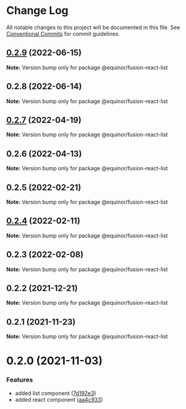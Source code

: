 # Change Log

All notable changes to this project will be documented in this file.
See [Conventional Commits](https://conventionalcommits.org) for commit guidelines.

## [0.2.9](https://github.com/equinor/fusion-react-components/compare/@equinor/fusion-react-list@0.2.8...@equinor/fusion-react-list@0.2.9) (2022-06-15)

**Note:** Version bump only for package @equinor/fusion-react-list





## 0.2.8 (2022-06-14)

**Note:** Version bump only for package @equinor/fusion-react-list





## [0.2.7](https://github.com/equinor/fusion-react-components/compare/@equinor/fusion-react-list@0.2.6...@equinor/fusion-react-list@0.2.7) (2022-04-19)

**Note:** Version bump only for package @equinor/fusion-react-list





## 0.2.6 (2022-04-13)

**Note:** Version bump only for package @equinor/fusion-react-list





## 0.2.5 (2022-02-21)

**Note:** Version bump only for package @equinor/fusion-react-list





## [0.2.4](https://github.com/equinor/fusion-react-components/compare/@equinor/fusion-react-list@0.2.3...@equinor/fusion-react-list@0.2.4) (2022-02-11)

**Note:** Version bump only for package @equinor/fusion-react-list





## 0.2.3 (2022-02-08)

**Note:** Version bump only for package @equinor/fusion-react-list





## 0.2.2 (2021-12-21)

**Note:** Version bump only for package @equinor/fusion-react-list





## 0.2.1 (2021-11-23)

**Note:** Version bump only for package @equinor/fusion-react-list





# 0.2.0 (2021-11-03)


### Features

* added list component ([7d192e3](https://github.com/equinor/fusion-react-components/commit/7d192e3fff4f28f0b2c1310d4480f20ffc60f458))
* added react component ([aa4c933](https://github.com/equinor/fusion-react-components/commit/aa4c933a6c4fc68095f46f89cb3f4b7d15a127bd))
